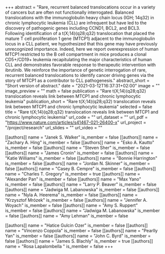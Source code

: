 +++
abstract = "Rare, recurrent balanced translocations occur in a variety of cancers but are often not functionally interrogated. Balanced translocations with the immunoglobulin heavy chain locus (IGH; 14q32) in chronic lymphocytic leukemia (CLL) are infrequent but have led to the discovery of pathogenic genes including CCND1, BCL2, and BCL3. Following identification of a t(X;14)(q28;q32) translocation that placed the mature T cell proliferation 1 gene (MTCP1) adjacent to the immunoglobulin locus in a CLL patient, we hypothesized that this gene may have previously unrecognized importance. Indeed, here we report overexpression of human MTCP1 restricted to the B cell compartment in mice produces a clonal CD5+/CD19+ leukemia recapitulating the major characteristics of human CLL and demonstrates favorable response to therapeutic intervention with ibrutinib. We reinforce the importance of genetic interrogation of rare, recurrent balanced translocations to identify cancer driving genes via the story of MTCP1 as a contributor to CLL pathogenesis."
abstract_short = "Short version of abstract."
date = "2021-03-12T16:37:31+02:00"
image = ""
image_preview = ""
math = false
publication = "Rare t(X;14)(q28;q32) translocation reveals link between MTCP1 and chronic lymphocytic leukemia"
publication_short = "Rare t(X;14)(q28;q32) translocation reveals link between MTCP1 and chronic lymphocytic leukemia"
selected = false
title = "Rare t(X;14)(q28;q32) translocation reveals link between MTCP1 and chronic lymphocytic leukemia"
url_code = ""
url_dataset = ""
url_pdf = "https://www.nature.com/articles/s41467-021-26400-x"
url_project = "/project/research"
url_slides = ""
url_video = ""


[[authors]]
    name = "Janek S. Walker"
    is_member = false
[[authors]]
    name = "Zachary A. Hing"
    is_member = false
[[authors]]
    name = "Esko A. Kautto"
    is_member = false
[[authors]]
    name = "Steven Sher"
    is_member = false
[[authors]]
    name = "James Cronin"
    is_member = false
[[authors]]
    name = "Katie Williams"
    is_member = false
[[authors]]
    name = "Bonnie Harrington"
    is_member = false
[[authors]]
    name = "Jordan N. Skinner"
    is_member = false
[[authors]]
    name = "Casey B. Cempre"
    is_member = false
[[authors]]
    name = "Charles T. Gregory"
    is_member = true
[[authors]]
    name = "Alexander Pan"
    is_member = false
[[authors]]
    name = "Max Yano"
    is_member = false
[[authors]]
    name = "Larry P. Beaver"
    is_member = false
[[authors]]
    name = "Jadwiga M. Labanowska"
    is_member = false
[[authors]]
    name = "Nyla A. Heerema"
    is_member = false
[[authors]]
    name = "Krzysztof Mrózek"
    is_member = false
[[authors]]
    name = "Jennifer A. Woyach"
    is_member = false
[[authors]]
    name = "Amy S. Ruppert"
    is_member = false
[[authors]]
    name = "Jadwiga M. Labanowska"
    is_member = false
[[authors]]
    name = "Amy Lehman"
    is_member = false

[[authors]]
    name = "Hatice Gulcin Ozer"
    is_member = false
[[authors]]
    name = "Vincenzo Coppola"
    is_member = false
[[authors]]
    name = "Pearlly Yan"
    is_member = false
[[authors]]
    name = "John C. Byrd"
    is_member = false
[[authors]]
    name = "James S. Blachly"
    is_member = true
[[authors]]
    name = "Rosa Lapalombella "
    is_member = false
+++